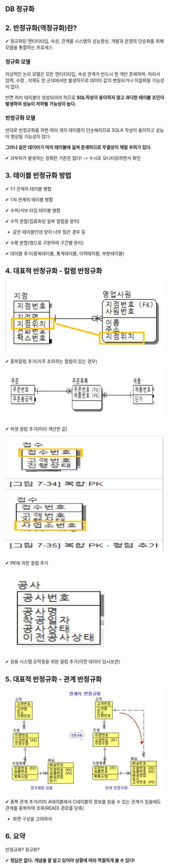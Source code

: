 ## DB 정규화

## 2. 반정규화(역정규화)란?

✔ 정규화된 엔티티타입, 속성, 관계를 시스템의 성능향상, 개발과 운영의 단순화를 위해 모델을 통합하는 프로세스

### 정규화 모델

이상적인 논리 모델은 모든 엔티티타입, 속성 관계가 반드시 한 개만 존재하며, 따라서 입력, 수정 , 삭제도 한 군대에서만 발생하므로 데이타 값이 변질되거나 이질화될 가능성이 없다. 

반면 여러 테이블이 생성되어야 하므로 **SQL작성이 용이하지 않고 과다한 테이블 조인이 발생하여 성능이 저하될 가능성이 높다.**

### 반정규화 모델

반대로 반정규화를 하면 여러 개의 테이블이 단순해지므로 SQLK 작성이 용이하고 성능이 향상될 가능성이 많다.

**그러나 같은 데이터가 여러 테이블에 걸쳐 존재하므로 무결성이 깨질 우려가 있다.**


✔ 과부하가 발생하는 정확한 기준은 없다! -> 수시로 모니터링하면서 확인


## 3. 테이블 반정규화 방법

✔ 1:1 관계의 테이블 병합

✔ 1:N 관계의 테이블 병합

✔ 수퍼/서브 타입 테이블 병합

✔ 수직 분할(집중화된 일부 칼럼을 분리)
 - 같은 테이블인데 양이 너무 많은 경우 등

✔ 수평 분할(행으로 구분하여 구간별 분리)

✔ 테이블 추가(중복테이블, 통계테이블, 이력테이블, 부분테이블)

## 4. 대표적 반정규화 - 칼럼 반정규화

![](assets/정규화.md/2023-01-11-09-27-04.png)

✔ 중복칼럼 추가(자주 조회하는 칼럼이 있는 경우)

![](assets/정규화.md/2023-01-11-09-27-19.png)

✔ 파생 컬럼 추가(미리 계산한 값)

![](assets/정규화.md/2023-01-11-09-27-36.png)

✔ PK에 의한 컬럼 추가

![](assets/정규화.md/2023-01-11-09-27-56.png)

✔ 응용 시스템 오작동을 위한 컬럼 추가(이전 데이터 임시보관)

## 5. 대표적 반정규화 - 관계 반정규화

![](assets/정규화.md/2023-01-11-09-25-51.png)

✔ 중복 관계 추가(이미 A테이블에서 C테이블의 정보를 읽을 수 있는 관계가 임음에도 관계를 중복하여 조회(READ) 경로를 단축)

- 화면 구성을 고려하자

## 6. 요약

반정규화? 정규화?

✔ **정답은 없다: 개념을 잘 알고 있어야 상황에 따라 적절하게 쓸 수 있다!**
